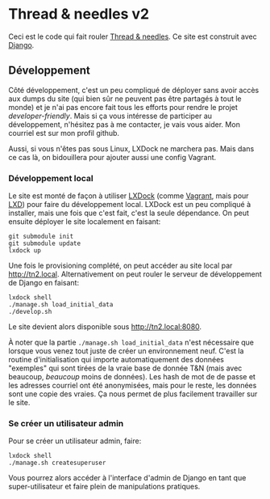 # Thread & needles v2

Ceci est le code qui fait rouler [Thread & needles][tn]. Ce site est construit avec
[Django][django].

## Développement

Côté développement, c'est un peu compliqué de déployer sans avoir accès aux dumps du site (qui bien
sûr ne peuvent pas être partagés à tout le monde) et je n'ai pas encore fait tous les efforts pour
rendre le projet *developer-friendly*. Mais si ça vous intéresse de participer au développement,
n'hésitez pas à me contacter, je vais vous aider. Mon courriel est sur mon profil github.

Aussi, si vous n'êtes pas sous Linux, LXDock ne marchera pas. Mais dans ce cas là, on bidouillera
pour ajouter aussi une config Vagrant.

### Développement local

Le site est monté de façon à utiliser [LXDock][lxdock] (comme [Vagrant][vagrant], mais pour
[LXD][lxd]) pour faire du développement local. LXDock est un peu compliqué à installer, mais
une fois que c'est fait, c'est la seule dépendance. On peut ensuite déployer le site localement
en faisant:

    git submodule init
    git submodule update
    lxdock up

Une fois le provisioning complété, on peut accéder au site local par <http://tn2.local>.
Alternativement on peut rouler le serveur de développement de Django en faisant:

    lxdock shell
    ./manage.sh load_initial_data
    ./develop.sh

Le site devient alors disponible sous <http://tn2.local:8080>.

À noter que la partie `./manage.sh load_initial_data` n'est nécessaire que lorsque vous venez tout
juste de créer un environnement neuf. C'est la routine d'initialisation qui importe automatiquement
des données "exemples" qui sont tirées de la vraie base de donnée T&N (mais avec beaucoup,
*beaucoup* moins de données). Les hash de mot de de passe et les adresses courriel ont été
anonymisées, mais pour le reste, les données sont une copie des vraies. Ça nous permet de plus
facilement travailler sur le site.

### Se créer un utilisateur admin

Pour se créer un utilisateur admin, faire:

    lxdock shell
    ./manage.sh createsuperuser

Vous pourrez alors accéder à l'interface d'admin de Django en tant que super-utilisateur et faire
plein de manipulations pratiques.

[tn]: http://www.threadandneedles.fr/
[django]: https://www.djangoproject.com/
[lxdock]: https://github.com/lxdock/lxdock
[vagrant]: https://www.vagrantup.com/
[lxd]: https://linuxcontainers.org/lxd/
